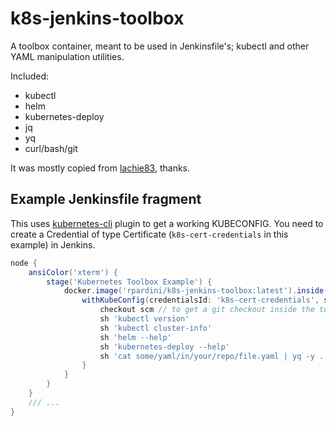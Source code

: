 # k8s-jenkins-toolbox

A toolbox container, meant to be used in Jenkinsfile's; kubectl and other YAML manipulation utilities.

Included:

- kubectl
- helm
- kubernetes-deploy
- jq
- yq
- curl/bash/git

It was mostly copied from [lachie83](https://github.com/lachie83/k8s-kubectl), thanks.

## Example Jenkinsfile fragment

This uses [kubernetes-cli](https://github.com/jenkinsci/kubernetes-cli-plugin) plugin to get a working KUBECONFIG.
You need to create a Credential of type Certificate (`k8s-cert-credentials` in this example) in Jenkins.

```groovy
node {
    ansiColor('xterm') {
        stage('Kubernetes Toolbox Example') {
            docker.image('rpardini/k8s-jenkins-toolbox:latest').inside() { // run block inside the toolbox container
                withKubeConfig(credentialsId: 'k8s-cert-credentials', serverUrl: 'https://some.k8s.server') { // create KUBECONFIG file
                    checkout scm // to get a git checkout inside the toolbox container
                    sh 'kubectl version' 
                    sh 'kubectl cluster-info'
                    sh 'helm --help'
                    sh 'kubernetes-deploy --help'
                    sh 'cat some/yaml/in/your/repo/file.yaml | yq -y .'
                }
            }
        }
    }
    /// ...  
}
```
